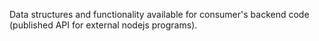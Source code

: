 Data structures and functionality available for consumer's backend code (published API for external nodejs programs).
